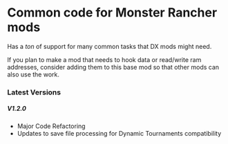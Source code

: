 ﻿# Common code for Monster Rancher mods

Has a *ton* of support for many common tasks that DX mods might need.

If you plan to make a mod that needs to hook data or read/write ram addresses,
consider adding them to this base mod so that other mods can also use the work.



### Latest Versions

##### V1.2.0

* Major Code Refactoring
* Updates to save file processing for Dynamic Tournaments compatibility
